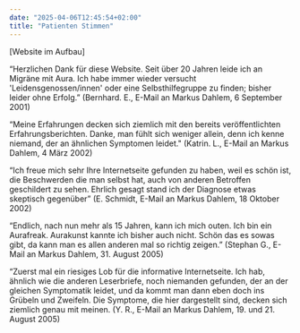 ```yaml
---
date: "2025-04-06T12:45:54+02:00"
title: "Patienten Stimmen"
---
```


[Website im Aufbau]

“Herzlichen Dank für diese Website. Seit über 20 Jahren leide ich an Migräne mit Aura. Ich habe immer wieder versucht 'Leidensgenossen/innen' oder eine Selbsthilfegruppe zu finden; bisher leider ohne Erfolg.”
(Bernhard. E.,  E-Mail an Markus Dahlem, 6 September 2001)


“Meine Erfahrungen decken sich ziemlich mit den bereits veröffentlichten Erfahrungsberichten. Danke, man fühlt sich weniger allein, denn ich kenne niemand, der an ähnlichen Symptomen leidet."
(Katrin. L.,  E-Mail an Markus Dahlem, 4 März 2002)


“Ich freue mich sehr Ihre Internetseite gefunden zu haben, weil es schön ist, die Beschwerden die man selbst hat, auch von anderen Betroffen geschildert zu sehen. Ehrlich gesagt stand ich der Diagnose etwas skeptisch gegenüber”
(E. Schmidt, E-Mail an Markus Dahlem, 18 Oktober 2002)


“Endlich, nach nun mehr als 15 Jahren, kann ich mich outen. Ich bin ein Aurafreak. Aurakunst kannte ich bisher auch nicht.  Schön das es sowas gibt, da kann man es allen anderen mal so richtig zeigen.”
(Stephan G., E-Mail an Markus Dahlem, 31. August 2005)



“Zuerst mal ein riesiges Lob für die informative Internetseite. Ich hab, ähnlich wie die anderen Leserbriefe, noch niemanden gefunden, der an der gleichen Symptomatik leidet, und da kommt man dann eben doch ins Grübeln und Zweifeln. Die Symptome, die hier dargestellt sind, decken sich ziemlich genau mit meinen.
(Y. R., E-Mail an Markus Dahlem, 19. und 21. August 2005)
